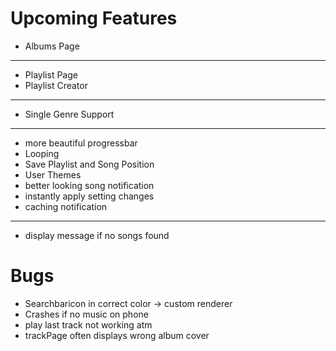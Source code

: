 # Upcoming Features

+ Albums Page

---
+ Playlist Page
+ Playlist Creator

---
+ Single Genre Support

---
+ more beautiful progressbar
+ Looping
+ Save Playlist and Song Position
+ User Themes
+ better looking song notification
+ instantly apply setting changes
+ caching notification

---
+ display message if no songs found

# Bugs

+ Searchbaricon in correct color -> custom renderer
+ Crashes if no music on phone
+ play last track not working atm
+ trackPage often displays wrong album cover
